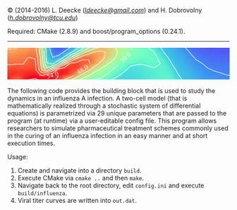 © (2014-2016) L. Deecke (*ldeecke@gmail.com*) and H. Dobrovolny (*h.dobrovolny@tcu.edu*)

Required: CMake (2.8.9) and boost/program_options (0.24.1).

---

![symmetric kernel](sk.png)

The following code provides the building block that is used to study the dynamics in an influenza A infection. A two-cell model (that is mathematically realized through a stochastic system of differential equations) is parametrized via 29 unique parameters that are passed to the program (at runtime) via a user-editable config file. This program allows researchers to simulate pharmaceutical treatment schemes commonly used in the curing of an influenza infection in an easy manner and at short execution times.

Usage:

1. Create and navigate into a directory `build`.
2. Execute CMake via `cmake ..` and then `make`.
3. Navigate back to the root directory, edit `config.ini` and execute `build/influenza`.
4. Viral titer curves are written into `out.dat`.
